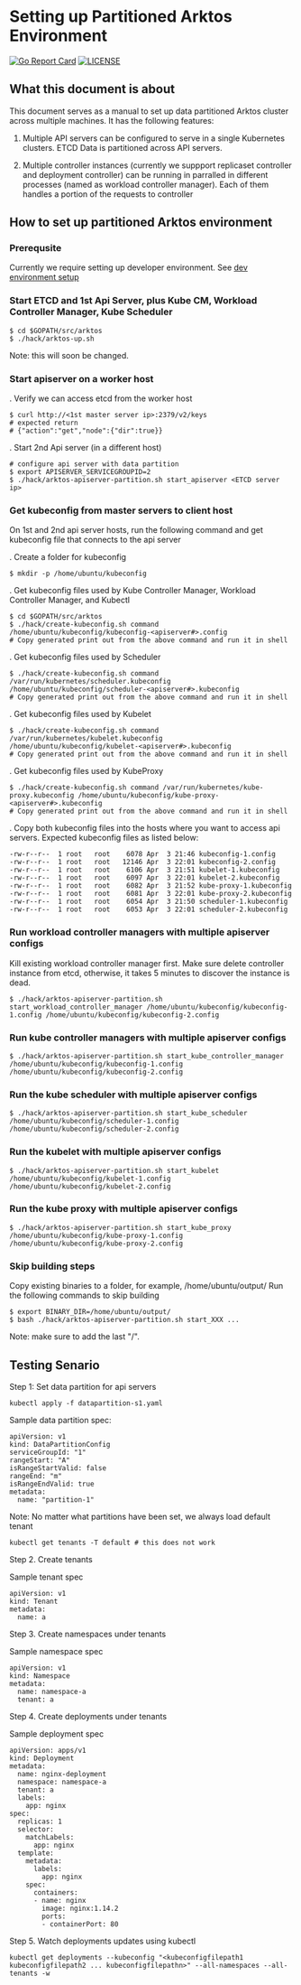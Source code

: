 
# Setting up Partitioned Arktos Environment

[![Go Report Card](https://goreportcard.com/badge/github.com/futurewei-cloud/arktos)](https://goreportcard.com/report/github.com/futurewei-cloud/arktos)
[![LICENSE](https://img.shields.io/badge/license-apache%202.0-green)](https://github.com/futurewei-cloud/arktos/blob/master/LICENSE)

## What this document is about

This document serves as a manual to set up data partitioned Arktos cluster across multiple machines. It has the following features:

1. Multiple API servers can be configured to serve in a single Kubernetes clusters. ETCD Data is partitioned across API servers.

1. Multiple controller instances (currently we suppport replicaset controller and deployment controller) can be running in parralled in different processes (named as workload controller manager). Each of them handles a portion of the requests to controller 


## How to set up partitioned Arktos environment

### Prerequsite

Currently we require setting up developer environment. See [dev environment setup](setup-dev-env.md)

### Start ETCD and 1st Api Server, plus Kube CM, Workload Controller Manager, Kube Scheduler

```
$ cd $GOPATH/src/arktos
$ ./hack/arktos-up.sh
```
Note: this will soon be changed.

### Start apiserver on a worker host

. Verify we can access etcd from the worker host
```
$ curl http://<1st master server ip>:2379/v2/keys
# expected return
# {"action":"get","node":{"dir":true}}
```

. Start 2nd Api server (in a different host)
```
# configure api server with data partition
$ export APISERVER_SERVICEGROUPID=2
$ ./hack/arktos-apiserver-partition.sh start_apiserver <ETCD server ip>
```

### Get kubeconfig from master servers to client host
On 1st and 2nd api server hosts, run the following command and get kubeconfig file that connects to the api server

. Create a folder for kubeconfig
```
$ mkdir -p /home/ubuntu/kubeconfig
```
. Get kubeconfig files used by Kube Controller Manager, Workload Controller Manager, and Kubectl
```
$ cd $GOPATH/src/arktos
$ ./hack/create-kubeconfig.sh command /home/ubuntu/kubeconfig/kubeconfig-<apiserver#>.config
# Copy generated print out from the above command and run it in shell
```
. Get kubeconfig files used by Scheduler 
```
$ ./hack/create-kubeconfig.sh command /var/run/kubernetes/scheduler.kubeconfig /home/ubuntu/kubeconfig/scheduler-<apiserver#>.kubeconfig
# Copy generated print out from the above command and run it in shell
```
. Get kubeconfig files used by Kubelet
```
$ ./hack/create-kubeconfig.sh command /var/run/kubernetes/kubelet.kubeconfig  /home/ubuntu/kubeconfig/kubelet-<apiserver#>.kubeconfig
# Copy generated print out from the above command and run it in shell
```
. Get kubeconfig files used by KubeProxy
```
$ ./hack/create-kubeconfig.sh command /var/run/kubernetes/kube-proxy.kubeconfig /home/ubuntu/kubeconfig/kube-proxy-<apiserver#>.kubeconfig
# Copy generated print out from the above command and run it in shell
```

. Copy both kubeconfig files into the hosts where you want to access api servers. Expected kubeconfig files as listed below:
```
-rw-r--r--  1 root   root    6078 Apr  3 21:46 kubeconfig-1.config
-rw-r--r--  1 root   root   12146 Apr  3 22:01 kubeconfig-2.config
-rw-r--r--  1 root   root    6106 Apr  3 21:51 kubelet-1.kubeconfig
-rw-r--r--  1 root   root    6097 Apr  3 22:01 kubelet-2.kubeconfig
-rw-r--r--  1 root   root    6082 Apr  3 21:52 kube-proxy-1.kubeconfig
-rw-r--r--  1 root   root    6081 Apr  3 22:01 kube-proxy-2.kubeconfig
-rw-r--r--  1 root   root    6054 Apr  3 21:50 scheduler-1.kubeconfig
-rw-r--r--  1 root   root    6053 Apr  3 22:01 scheduler-2.kubeconfig
```

### Run workload controller managers with multiple apiserver configs
Kill existing workload controller manager first. Make sure delete controller instance from etcd, otherwise, it takes 5 minutes to discover the instance is dead.
```
$ ./hack/arktos-apiserver-partition.sh start_workload_controller_manager /home/ubuntu/kubeconfig/kubeconfig-1.config /home/ubuntu/kubeconfig/kubeconfig-2.config
```

### Run kube controller managers with multiple apiserver configs
```
$ ./hack/arktos-apiserver-partition.sh start_kube_controller_manager /home/ubuntu/kubeconfig/kubeconfig-1.config /home/ubuntu/kubeconfig/kubeconfig-2.config
```

### Run the kube scheduler with multiple apiserver configs
```
$ ./hack/arktos-apiserver-partition.sh start_kube_scheduler /home/ubuntu/kubeconfig/scheduler-1.config /home/ubuntu/kubeconfig/scheduler-2.config
```

### Run the kubelet with multiple apiserver configs
```
$ ./hack/arktos-apiserver-partition.sh start_kubelet /home/ubuntu/kubeconfig/kubelet-1.config /home/ubuntu/kubeconfig/kubelet-2.config
```

### Run the kube proxy with multiple apiserver configs
```
$ ./hack/arktos-apiserver-partition.sh start_kube_proxy /home/ubuntu/kubeconfig/kube-proxy-1.config /home/ubuntu/kubeconfig/kube-proxy-2.config
```

### Skip building steps
Copy existing binaries to a folder, for example, /home/ubuntu/output/
Run the following commands to skip building
```
$ export BINARY_DIR=/home/ubuntu/output/
$ bash ./hack/arktos-apiserver-partition.sh start_XXX ...
```
Note: make sure to add the last "/".


## Testing Senario

Step 1: Set data partition for api servers
```
kubectl apply -f datapartition-s1.yaml
```
Sample data partition spec:
```
apiVersion: v1
kind: DataPartitionConfig
serviceGroupId: "1"
rangeStart: "A"
isRangeStartValid: false 
rangeEnd: "m"
isRangeEndValid: true
metadata:
  name: "partition-1"
```
Note: No matter what partitions have been set, we always load default tenant
```
kubectl get tenants -T default # this does not work
```

Step 2. Create tenants

Sample tenant spec 
```
apiVersion: v1
kind: Tenant
metadata:
  name: a 
```

Step 3. Create namespaces under tenants

Sample namespace spec 
```
apiVersion: v1
kind: Namespace
metadata:
  name: namespace-a
  tenant: a 
```

Step 4. Create deployments under tenants

Sample deployment spec 
```
apiVersion: apps/v1
kind: Deployment
metadata:
  name: nginx-deployment
  namespace: namespace-a
  tenant: a 
  labels:
    app: nginx
spec:
  replicas: 1 
  selector:
    matchLabels:
      app: nginx
  template:
    metadata:
      labels:
        app: nginx
    spec:
      containers:
      - name: nginx
        image: nginx:1.14.2
        ports:
        - containerPort: 80
```

Step 5. Watch deployments updates using kubectl 
```
kubectl get deployments --kubeconfig "<kubeconfigfilepath1 kubeconfigfilepath2 ... kubeconfigfilepathn>" --all-namespaces --all-tenants -w
```

